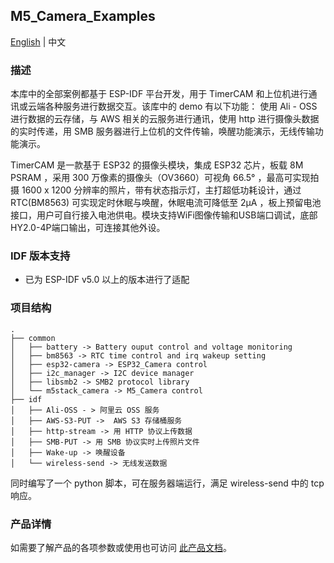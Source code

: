 ## M5_Camera_Examples

[English](./README.md) | 中文

### 描述

本库中的全部案例都基于 ESP-IDF 平台开发，用于 TimerCAM 和上位机进行通讯或云端各种服务进行数据交互。该库中的 demo 有以下功能： 使用 Ali - OSS 进行数据的云存储，与 AWS 相关的云服务进行通讯，使用 http 进行摄像头数据的实时传递，用 SMB 服务器进行上位机的文件传输，唤醒功能演示，无线传输功能演示。

TimerCAM 是一款基于 ESP32 的摄像头模块，集成 ESP32 芯片，板载 8M PSRAM ，采用 300 万像素的摄像头（OV3660）可视角 66.5° ，最高可实现拍摄 1600 x 1200 分辨率的照片，带有状态指示灯，主打超低功耗设计，通过 RTC(BM8563) 可实现定时休眠与唤醒，休眠电流可降低至 2μA ，板上预留电池接口，用户可自行接入电池供电。模块支持WiFi图像传输和USB端口调试，底部HY2.0-4P端口输出，可连接其他外设。

### IDF 版本支持

- 已为 ESP-IDF v5.0 以上的版本进行了适配

### 项目结构

```
.
├── common
│   ├── battery -> Battery ouput control and voltage monitoring 
│   ├── bm8563 -> RTC time control and irq wakeup setting
│   ├── esp32-camera -> ESP32_Camera control
│   ├── i2c_manager -> I2C device manager
│   ├── libsmb2 -> SMB2 protocol library 
│   └── m5stack_camera -> M5_Camera control
├── idf
│   ├── Ali-OSS - > 阿里云 OSS 服务
│   ├── AWS-S3-PUT ->  AWS S3 存储桶服务
│   ├── http-stream -> 用 HTTP 协议上传数据
│   ├── SMB-PUT -> 用 SMB 协议实时上传照片文件
│   ├── Wake-up -> 唤醒设备
│   └── wireless-send -> 无线发送数据
```

同时编写了一个 python 脚本，可在服务器端运行，满足 wireless-send 中的 tcp 响应。

### 产品详情

如需要了解产品的各项参数或使用也可访问 [此产品文档](https://docs.m5stack.com/zh_CN/unit/timercam)。

